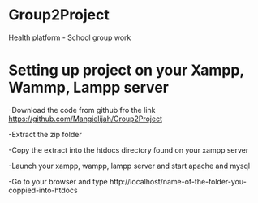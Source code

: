 # Group2Project
Health platform - School group work 

# Setting up project on your Xampp, Wammp, Lampp server

-Download the code from github fro the link https://github.com/Mangielijah/Group2Project

-Extract the zip folder

-Copy the extract into the htdocs directory found on your xampp server

-Launch your xampp, wampp, lampp server and start apache and mysql

-Go to your browser and type http://localhost/name-of-the-folder-you-coppied-into-htdocs
